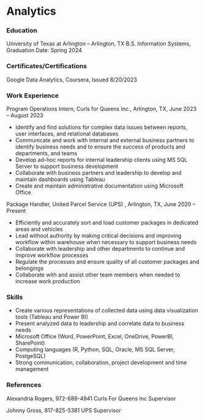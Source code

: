 # Analytics 

### Education
University of Texas at Arlington – Arlington, TX
B.S. Information Systems, Graduation Date: Spring 2024

### Certificates/Certifications
Google Data Analytics, Coursera, Issued 8/20/2023

### Work Experience
Program Operations Intern, Curls for Queens Inc., Arlington, TX, June 2023 – August 2023
-	Identify and find solutions for complex data issues between reports, user interfaces, and relational databases 
-	Communicate and work with internal and external business partners to identify business needs and to ensure the success of products and departments, and teams
-	Develop ad-hoc reports for internal leadership clients using MS SQL Server to support business development 
-	Collaborate with business partners and leadership to develop and maintain dashboards using Tableau
-	Create and maintain administrative documentation using Microsoft Office

Package Handler, United Parcel Service (UPS) , Arlington, TX, June 2020 – Present
-	Efficiently and accurately sort and load customer packages in dedicated areas and vehicles
- Lead without authority by making critical decisions and improving workflow within warehouse when necessary to support business needs
-	Collaborate with leadership and other departments to continue and improve workflow processes
-	Regulate the processes and ensure quality of all customer packages and belongings
-	Collaborate with and assist other team members when needed to increase work production

### Skills
-	Create various representations of collected data using data visualization tools (Tableau and Power BI)
-	Present analyzed data to leadership and correlate data to business needs
-	Microsoft Office (Word, PowerPoint, Excel, OneDrive, PowerBI, SharePoint)
-	Computing languages (R, Python, SQL, Oracle, MS SQL Server, PostgeSQL)
-	Strong communication, collaboration, project development and time management 

### References 
Alexandria Rogers, 972-689-4941
	Curls For Queens Inc
	Supervisor
	
Johnny Gross, 817-825-5381
	UPS 
	Supervisor


